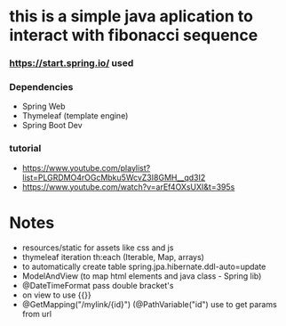 # this is a simple java aplication to interact with fibonacci sequence

### https://start.spring.io/    used
### Dependencies
- Spring Web
- Thymeleaf (template engine)
- Spring Boot Dev

###  tutorial 
 - https://www.youtube.com/playlist?list=PLGRDMO4rOGcMbku5WcvZ3I8GMH__qd3I2
 - https://www.youtube.com/watch?v=arEf4OXsUXI&t=395s

# Notes
 - resources/static for assets like css and js
 - thymeleaf iteration th:each (Iterable, Map, arrays)
 - to automatically create table spring.jpa.hibernate.ddl-auto=update
 - ModelAndView (to map html elements and java class - Spring lib)
 - @DateTimeFormat pass double bracket's
 - on view to use {{}}
 - @GetMapping("/mylink/{id}") (@PathVariable("id") use to get params from url